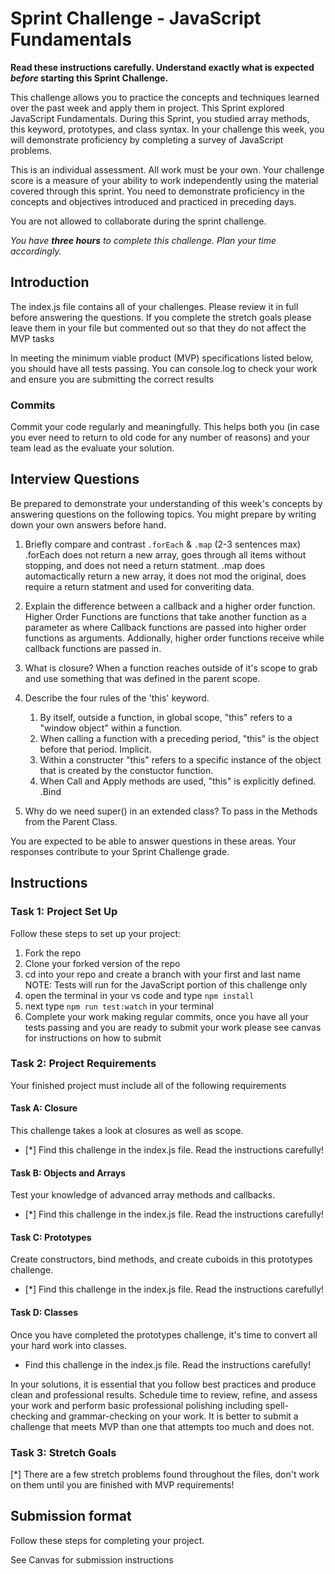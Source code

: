 # Sprint Challenge - JavaScript Fundamentals

**Read these instructions carefully. Understand exactly what is expected _before_ starting this Sprint Challenge.**

This challenge allows you to practice the concepts and techniques learned over the past week and apply them in project. This Sprint explored JavaScript Fundamentals. During this Sprint, you studied array methods, this keyword, prototypes, and class syntax. In your challenge this week, you will demonstrate proficiency by completing a survey of JavaScript problems.

This is an individual assessment. All work must be your own. Your challenge score is a measure of your ability to work independently using the material covered through this sprint. You need to demonstrate proficiency in the concepts and objectives introduced and practiced in preceding days.

You are not allowed to collaborate during the sprint challenge. 

_You have **three hours** to complete this challenge. Plan your time accordingly._


## Introduction

The index.js file contains all of your challenges. Please review it in full before answering the questions. If you complete the stretch goals please leave them in your file but commented out so that they do not affect the MVP tasks 

In meeting the minimum viable product (MVP) specifications listed below, you should have all tests passing. You can console.log to check your work and ensure you are submitting the correct results 

### Commits

Commit your code regularly and meaningfully. This helps both you (in case you ever need to return to old code for any number of reasons) and your team lead as the evaluate your solution.

## Interview Questions


Be prepared to demonstrate your understanding of this week's concepts by answering questions on the following topics. You might prepare by writing down your own answers before hand.

1. Briefly compare and contrast `.forEach` & `.map` (2-3 sentences max)
    .forEach does not return a new array, goes through all items without stopping, and does not need a return statment. .map does automactically return a new array, it does not mod the original, does require a return statment and used for converiting data.

2. Explain the difference between a callback and a higher order function.
    Higher Order Functions are functions that take another function as a parameter as where Callback functions are passed into higher order functions as arguments. Addionally, higher order functions receive while callback functions are passed in.

3. What is closure?
    When a function reaches outside of it's scope to grab and use something that was defined in the parent scope.

4. Describe the four rules of the 'this' keyword.
    1.  By itself, outside a function, in global scope, "this" refers to a "window object" within a function.
    2.  When calling a function with a preceding period, "this" is the object before that period. Implicit.
    3.  Within a constructer "this" refers to a specific instance of the object that is created by the constuctor function. 
    4.  When Call and Apply methods are used, "this" is explicitly defined. .Bind

5. Why do we need super() in an extended class?
    To pass in the Methods from the Parent Class.

You are expected to be able to answer questions in these areas. Your responses contribute to your Sprint Challenge grade. 

## Instructions

### Task 1: Project Set Up

Follow these steps to set up your project:

1. Fork the repo
2. Clone your forked version of the repo
3. cd into your repo and create a branch with your first and last name
NOTE: Tests will run for the JavaScript portion of this challenge only
4. open the terminal in your vs code and type `npm install`
5. next type `npm run test:watch` in your terminal
6. Complete your work making regular commits, once you have all your tests passing and you are ready to submit your work please see canvas for instructions on how to submit

### Task 2: Project Requirements

Your finished project must include all of the following requirements

#### Task A: Closure

This challenge takes a look at closures as well as scope. 
* [*] Find this challenge in the index.js file. Read the instructions carefully!

#### Task B: Objects and Arrays

Test your knowledge of advanced array methods and callbacks.
* [*] Find this challenge in the index.js file. Read the instructions carefully!

#### Task C: Prototypes

Create constructors, bind methods, and create cuboids in this prototypes challenge.
* [*] Find this challenge in the index.js file. Read the instructions carefully!

#### Task D: Classes

Once you have completed the prototypes challenge, it's time to convert all your hard work into classes.
* Find this challenge in the index.js file. Read the instructions carefully!

In your solutions, it is essential that you follow best practices and produce clean and professional results. Schedule time to review, refine, and assess your work and perform basic professional polishing including spell-checking and grammar-checking on your work. It is better to submit a challenge that meets MVP than one that attempts too much and does not.

### Task 3: Stretch Goals 

[*] There are a few stretch problems found throughout the files, don't work on them until you are finished with MVP requirements!

## Submission format

Follow these steps for completing your project.

See Canvas for submission instructions 

